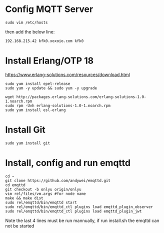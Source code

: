 # Config MQTT Server
~~~
sudo vim /etc/hosts
~~~
then add the below line:

~~~
192.168.215.42 kfk0.xoxoio.com kfk0
~~~

# Install Erlang/OTP 18

https://www.erlang-solutions.com/resources/download.html

~~~
sudo yum install epel-release
sudo yum -y update && sudo yum -y upgrade

wget http://packages.erlang-solutions.com/erlang-solutions-1.0-1.noarch.rpm
sudo rpm -Uvh erlang-solutions-1.0-1.noarch.rpm
sudo yum install esl-erlang
~~~

# Install Git
~~~
sudo yum install git
~~~

# Install, config and run emqttd
~~~
cd ~
git clone https://github.com/andywei/emqttd.git
cd emqttd
git checkout -b onlyu origin/onlyu
vim rel/files/vm.args #for node name 
make && make dist
sudo rel/emqttd/bin/emqttd start
sudo rel/emqttd/bin/emqttd_ctl plugins load emqttd_plugin_observer
sudo rel/emqttd/bin/emqttd_ctl plugins load emqttd_plugin_jwt
~~~
Note the last 4 lines must be run mannually, if run install.sh the emqttd can not be started 

